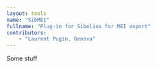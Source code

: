 ```yaml
---
layout: tools
name: "SibMEI"
fullname: "Plug-in for Sibelius for MEI export"
contributors: 
    - "Laurent Pugin, Geneva"
---
```


Some stuff